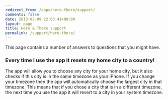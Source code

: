 ```yaml
---
redirect_from: /apps/here-there/support/
comments: false
date: 2013-02-09 22:03:41+00:00
layout: page
title: Here & There support
permalink: /support/here-there/
---
```


This page contains a number of answers to questions that you might have.


### Every time I use the app it resets my home city to a country!


The app will allow you to choose any city for your home city, but it also checks if this city is in the same timezone as your iPhone. If you change your timezone then the app will automatically choose the largest city in that timezone. This means that if you chose a city that is in a different timezone, the next time you use the app it will revert to a city in your system timezone.
